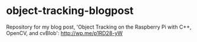 object-tracking-blogpost
========================

Repository for my blog post, 'Object Tracking on the Raspberry Pi with C++, OpenCV, and cvBlob': http://wp.me/p1RD28-yW
